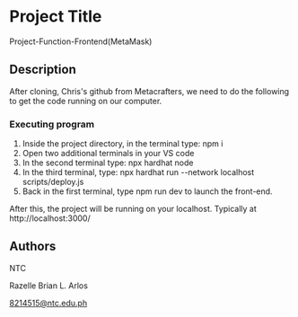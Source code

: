 # Project Title
Project-Function-Frontend(MetaMask)

## Description
After cloning, Chris's github from Metacrafters, we need to do the following to get the code running on our computer.

### Executing program
1. Inside the project directory, in the terminal type: npm i
2. Open two additional terminals in your VS code
3. In the second terminal type: npx hardhat node
4. In the third terminal, type: npx hardhat run --network localhost scripts/deploy.js
5. Back in the first terminal, type npm run dev to launch the front-end.

After this, the project will be running on your localhost. 
Typically at http://localhost:3000/

## Authors
NTC

Razelle Brian L. Arlos

8214515@ntc.edu.ph
   
